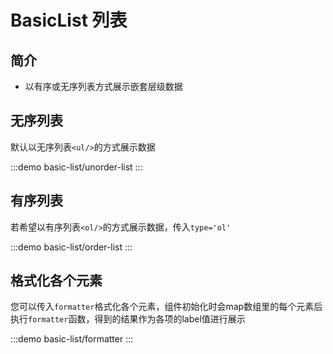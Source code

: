 # BasicList 列表

## 简介

- 以有序或无序列表方式展示嵌套层级数据

## 无序列表

默认以无序列表`<ul/>`的方式展示数据

:::demo
basic-list/unorder-list
:::

## 有序列表

若希望以有序列表`<ol/>`的方式展示数据，传入`type='ol'`

:::demo
basic-list/order-list
:::

## 格式化各个元素

您可以传入`formatter`格式化各个元素，组件初始化时会map数组里的每个元素后执行`formatter`函数，得到的结果作为各项的label值进行展示

:::demo
basic-list/formatter
:::
